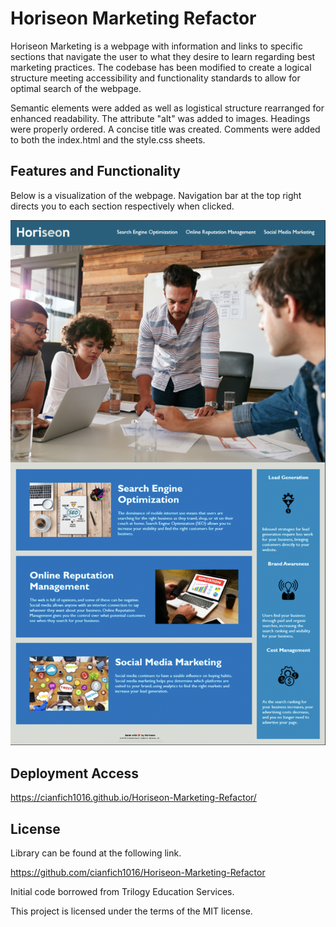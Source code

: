 # Horiseon Marketing Refactor

Horiseon Marketing is a webpage with information and links to specific sections that navigate the user to what they desire to learn regarding best marketing practices. The codebase has been modified to create a logical structure meeting accessibility and functionality standards to allow for optimal search of the webpage.

Semantic elements were added as well as logistical structure rearranged for enhanced readability. The attribute "alt" was added to images. Headings were properly ordered. A concise title was created. Comments were added to both the index.html and the style.css sheets.

## Features and Functionality

Below is a visualization of the webpage. Navigation bar at the top right directs you to each section respectively when clicked.

![The webpage displays a navigation bar at the top, and directly below is a header image. Various blocks of images and text below as well as an aside with icons and text.](./Assets/images/Horiseon-Marketing.png)

## Deployment Access

https://cianfich1016.github.io/Horiseon-Marketing-Refactor/

## License

Library can be found at the following link.

https://github.com/cianfich1016/Horiseon-Marketing-Refactor

Initial code borrowed from Trilogy Education Services.

This project is licensed under the terms of the MIT license.





